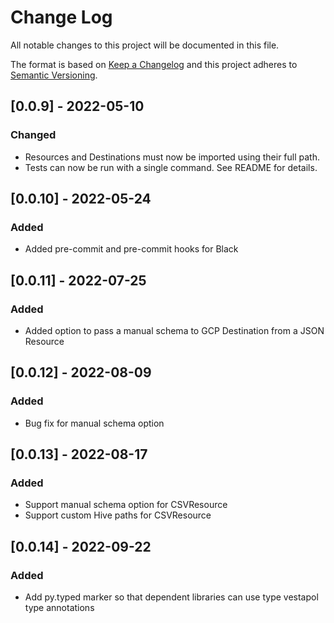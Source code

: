 # Change Log

All notable changes to this project will be documented in this file.

The format is based on [Keep a Changelog](http://keepachangelog.com/)
and this project adheres to [Semantic Versioning](http://semver.org/).

## [0.0.9] - 2022-05-10

### Changed

- Resources and Destinations must now be imported using their full path.
- Tests can now be run with a single command. See README for details.

## [0.0.10] - 2022-05-24

### Added

- Added pre-commit and pre-commit hooks for Black

## [0.0.11] - 2022-07-25

### Added

- Added option to pass a manual schema to GCP Destination from a JSON Resource

## [0.0.12] - 2022-08-09

### Added

- Bug fix for manual schema option

## [0.0.13] - 2022-08-17

### Added

- Support manual schema option for CSVResource
- Support custom Hive paths for CSVResource

## [0.0.14] - 2022-09-22

### Added

- Add py.typed marker so that dependent libraries can use type vestapol type annotations
